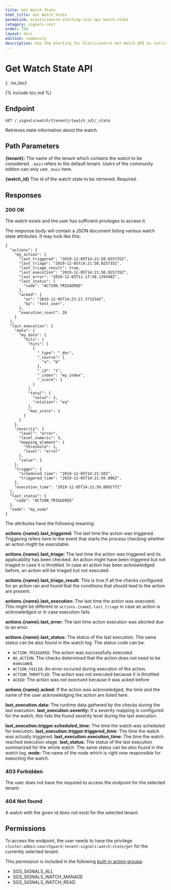 ```yaml
---
title: Get Watch State
html_title: Get Watch State
permalink: elasticsearch-alerting-rest-api-watch-state
category: signals-rest
order: 750
layout: docs
edition: community
description: Use the Alerting for Elasticsearch Get Watch API to retrieve a watch in JSON format.
---
```


<!--- Copyright 2020 floragunn GmbH -->

# Get Watch State API
{: .no_toc}

{% include toc.md %}

## Endpoint

```
GET /_signals/watch/{tenant}/{watch_id}/_state
```

Retrieves state information about the watch. 


## Path Parameters

**{tenant}:** The name of the tenant which contains the watch to be considered. `_main` refers to the default tenant. Users of the community edition can only use `_main` here.

**{watch_id}** The id of the watch state to be retrieved. Required.

## Responses

### 200 OK

The watch exists and the user has sufficient privileges to access it. 

The response body will contain a JSON document listing various watch state attributes. It may look like this:

```
{
  "actions": {
    "my_action": {
      "last_triggered": "2019-12-05T14:21:50.025735Z",
      "last_triage": "2019-12-05T14:21:50.025735Z",
      "last_triage_result": true,
      "last_execution": "2019-12-05T14:21:50.025735Z",
      "last_error": "2019-12-03T11:17:50.129348Z",
      "last_status": {
        "code": "ACTION_TRIGGERED"
      },
      "acked": {
        "on": "2019-12-05T14:23:21.373254Z",
        "by": "test_user",
      },
      "execution_count": 20
    }
  },
  "last_execution": {
    "data": {
      "my_data": {
        "hits": {
          "hits": [
            {
              "_type": "_doc",
              "_source": {
                "a": "b"
              },
              "_id": "1",
              "_index": "my_index",
              "_score": 1
            }
          ],
          "total": {
            "value": 1,
            "relation": "eq"
          },
          "max_score": 1
        }
      }
    },
    "severity": {
      "level": "error",
      "level_numeric": 3,
      "mapping_element": {
        "threshold": 1,
        "level": "error"
      },
      "value": 1
    },
    "trigger": {
      "scheduled_time": "2019-12-05T14:21:50Z",
      "triggered_time": "2019-12-05T14:21:50.006Z",
    },
    "execution_time": "2019-12-05T14:21:50.009277Z"
  },
  "last_status": {
    "code": "ACTION_TRIGGERED"
  },
  "node": "my_node"
}
```

The attributes have the following meaning:

**actions.{name}.last_triggered:** The last time the action was triggered. Triggering refers here to the event that starts the process checking whether an action might be executable.

**actions.{name}.last_triage:** The last time the action was triggered and its applicability has been checked. An action might have been triggered but not triaged in case it is throttled. In case an action has been acknowledged before, an action will be triaged but not executed. 

**actions.{name}.last_triage_result:** This is true if all the checks configured for an action ran and found that the conditions that should lead to the action are present. 

**actions.{name}.last_execution:** The last time the action was executed. This might be different to `actions.{name}.last_triage` in case an action is acknowledged or in case execution fails.

**actions.{name}.last_error:** The last time action execution was aborted due to an error.

**actions.{name}.last_status:** The status of the last execution. The same status can be also found in the watch log. The status code can be:
* `ACTION_TRIGGERED`: The action was successfully executed.
* `NO_ACTION`: The checks determined that the action does not need to be executed.
* `ACTION_FAILED`: An error occured during execution of the action.
* `ACTION_THROTTLED`: The action was not executed because it is throttled
* `ACKED`: The action was not exectued because it was acked before

**actions.{name}.acked:** If the action was acknowledged, the time and the name of the user acknowledging the action are listed here.

**last_execution.data:** The runtime data gathered by the checks during the last execution.
**last_execution.severity:** If a severity mapping is configured for the watch, this lists the found severity level during the last execution.

**last_execution.trigger.scheduled_time:** The time the watch was scheduled for execution.
**last_execution.trigger.triggered_time:** The time the watch was actually triggered.
**last_execution.execution_time:** The time the watch reached execution stage.
**last_status:** The status of the last execution summarized for the whole watch. The same status can be also found in the watch log. 
**node:** The name of the node which is right now responsible for exeucting the watch.

### 403 Forbidden

The user does not have the required to access the endpoint for the selected tenant.

### 404 Not found

A watch with the given id does not exist for the selected tenant. 

## Permissions

To access the endpoint, the user needs to have the privilege `cluster:admin:searchguard:tenant:signals:watch:state/get` for the currently selected tenant.

This permission is included in the following [built-in action groups](security_permissions.md):

* SGS\_SIGNALS\_ALL 
* SGS\_SIGNALS\_WATCH\_MANAGE
* SGS\_SIGNALS\_WATCH\_READ

